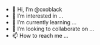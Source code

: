 - 👋 Hi, I’m @oxoblack
- 👀 I’m interested in ...
- 🌱 I’m currently learning ...
- 💞️ I’m looking to collaborate on ...
- 📫 How to reach me ...

<!---
oxoblack/oxoblack is a ✨ special ✨ repository because its `README.md` (this file) appears on your GitHub profile.
You can click the Preview link to take a look at your changes.
--->
